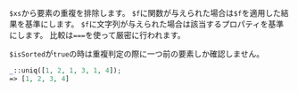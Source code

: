 `$xs`から要素の重複を排除します。
`$f`に関数が与えられた場合は`$f`を適用した結果を基準にします。
`$f`に文字列が与えられた場合は該当するプロパティを基準にします。
比較は`===`を使って厳密に行われます。

`$isSorted`が`true`の時は重複判定の際に一つ前の要素しか確認しません。

```php
_::uniq([1, 2, 1, 3, 1, 4]);
=> [1, 2, 3, 4]
```
